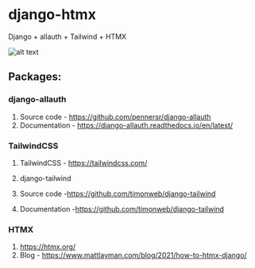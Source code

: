 # django-htmx
 Django + allauth + Tailwind + HTMX 

![alt text](https://github.com/ImOmkar/django_htmx/blob/main/Django%20-%20HTMX.gif)

## Packages:

### django-allauth 

1. Source code - https://github.com/pennersr/django-allauth
2. Documentation - https://django-allauth.readthedocs.io/en/latest/

### TailwindCSS 

1. TailwindCSS - https://tailwindcss.com/

2. django-tailwind 
2. Source code -https://github.com/timonweb/django-tailwind
2. Documentation -https://github.com/timonweb/django-tailwind
     

### HTMX

1. https://htmx.org/
2. Blog - https://www.mattlayman.com/blog/2021/how-to-htmx-django/


